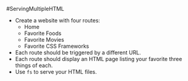 #ServingMultipleHTML
* Create a website with four routes:
  * Home
  * Favorite Foods
  * Favorite Movies
  * Favorite CSS Frameworks
* Each route should be triggered by a different URL.
* Each route should display an HTML page listing your favorite three things of each.
* Use `fs` to serve your HTML files.
